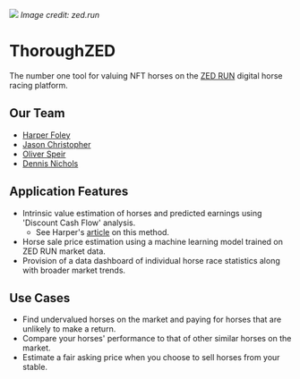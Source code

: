 ![](https://cdn.discordapp.com/attachments/1064590416575483936/1065768313617121341/10ItB7Xx2_Ctl_76P0qTxSt331y-2Z5avZYtoeVBzRdkxG9ikiw.png)
*Image credit: zed.run*

# ThoroughZED

The number one tool for valuing NFT horses on the [ZED RUN](https://zed.run/) digital horse racing platform.

## Our Team

- [Harper Foley](https://github.com/hfoley2013)
- [Jason Christopher](https://github.com/jason-christopher)
- [Oliver Speir](https://github.com/OliverSpeir)
- [Dennis Nichols](https://github.com/dennis-nichols)

## Application Features

- Intrinsic value estimation of horses and predicted earnings using 'Discount Cash Flow' analysis.
  - See Harper's [article](https://rainierracingco.medium.com/how-to-value-a-zed-run-horse-fa8f3384ee54) on this method.
- Horse sale price estimation using a machine learning model trained on ZED RUN market data.
- Provision of a data dashboard of individual horse race statistics along with broader market trends.

## Use Cases

- Find undervalued horses on the market and paying for horses that are unlikely to make a return.
- Compare your horses' performance to that of other similar horses on the market.
- Estimate a fair asking price when you choose to sell horses from your stable.
